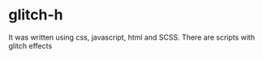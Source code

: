 # glitch-h
 It was written using css, javascript, html and SCSS. There are scripts with glitch effects
